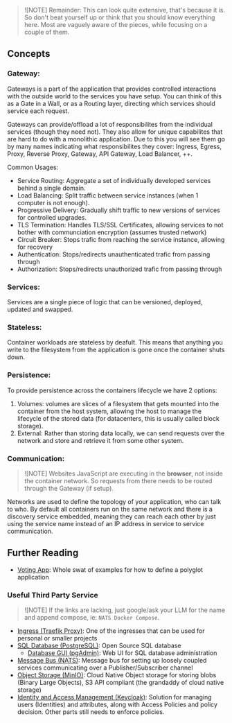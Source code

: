> ![NOTE]
> Remainder: This can look quite extensive, that's because it is. So don't beat yourself up or think that you should know everything here.
> Most are vaguely aware of the pieces, while focusing on a couple of them.

## Concepts

### Gateway:
Gateways is a part of the application that provides controlled interactions with the outside world to the services you have setup. You can think of this as a Gate in a Wall, or as a Routing layer, directing which services should service each request.

Gateways can provide/offload a lot of responsibilites from the individual services (though they need not). They also allow for unique capabilites that are hard to do with a monolithic application. Due to this you will see them go by many names indicating what responsibilites they cover: Ingress, Egress, Proxy, Reverse Proxy, Gateway, API Gateway, Load Balancer, ++.

Common Usages:
- Service Routing: Aggregate a set of individually developed services behind a single domain.
- Load Balancing: Split traffic between service instances (when 1 computer is not enough).
- Progressive Delivery: Gradually shift traffic to new versions of services for controlled upgrades.
- TLS Termination: Handles TLS/SSL Certificates, allowing services to not bother with communciation encryption (assumes trusted network)
- Circuit Breaker: Stops trafic from reaching the service instance, allowing for recovery
- Authentication: Stops/redirects unauthenticated trafic from passing through
- Authorization: Stops/redirects unauthorized trafic from passing through

### Services:
Services are a single piece of logic that can be versioned, deployed, updated and swapped.

### Stateless:
Container workloads are stateless by deafult. This means that anything you write to the filesystem from the application is gone once the container shuts down.

### Persistence:
To provide persistence across the containers lifecycle we have 2 options:
  1. Volumes: volumes are slices of a filesystem that gets mounted into the container from the host system, allowing the host to manage the lifecycle of the stored data (for datacenters, this is usually called block storage).
  2. External: Rather than storing data locally, we can send requests over the network and store and retrieve it from some other system.

### Communication:
> ![NOTE]
> Websites JavaScript are executing in the **browser**, not inside the container network. So requests from there needs to be routed through the Gateway (if setup).

Networks are used to define the topology of your application, who can talk to who. By default all containers run on the same network and there is a discovery service embedded, meaning they can reach each other by just using the service name instead of an IP address in service to service communication.

## Further Reading

- [Voting App](https://github.com/dockersamples/example-voting-app): Whole swat of examples for how to define a polyglot application

### Useful Third Party Service
> ![NOTE]
> If the links are lacking, just google/ask your LLM for the name and append compose, ie: `NATS Docker Compose`.

- [Ingress (Traefik Proxy)](https://traefik.io/traefik/): One of the ingresses that can be used for personal or smaller projects
- [SQL Database (PostgreSQL)](https://www.postgresql.org/): Open Source SQL database
  - [Database GUI (pgAdmin)](https://www.pgadmin.org/): Web UI for SQL database administration
- [Message Bus (NATS)](https://nats.io/): Message bus for setting up loosely coupled services communicating over a Publisher/Subscriber channel
- [Object Storage (MinIO)](): Cloud Native Object storage for storing blobs (Binary Large Objects), S3 API compliant (the grandaddy of cloud native storage)
- [Identity and Access Management (Keycloak)](https://www.keycloak.org/): Solution for managing users (Identities) and attributes, along with Access Policies and policy decision. Other parts still needs to enforce policies.
